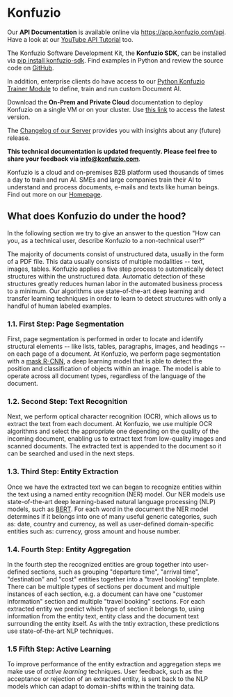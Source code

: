# Konfuzio

Our **API Documentation** is available online via https://app.konfuzio.com/api. Have a look at our [YouTube API Tutorial](https://www.youtube.com/watch?v=NZKUrKyFVA8) too.

The Konfuzio Software Development Kit, the **Konfuzio SDK**, can be installed via [pip install konfuzio-sdk](https://pypi.org/project/konfuzio-sdk/). Find examples in Python and review the source code on [GitHub](https://github.com/konfuzio-ai/document-ai-python-sdk).

In addition, enterprise clients do have access to our [Python Konfuzio Trainer Module](./training_documentation.html) to define, train and run custom Document AI.

Download the **On-Prem and Private Cloud** documentation to deploy Konfuzio on a single VM or on your cluster. Use [this link](https://deep-tech.com/pdf/konfuzio_on_prem.pdf) to access the latest version.

The [Changelog of our Server](./changelog_app.html) provides you with insights about any (future) release.

**This technical documentation is updated frequently. Please feel free to share your feedback via info@konfuzio.com**.

Konfuzio is a cloud and on-premises B2B platform used thousands of times a day to train and run AI.
SMEs and large companies train their AI to understand and process documents, e-mails and texts like human beings.
Find out more on our [Homepage](https://konfuzio.com).

## What does Konfuzio do under the hood?

In the following section we try to give an answer to the question "How can you, as a technical user, describe Konfuzio to a non-technical user?"

The majority of documents consist of unstructured data, usually in the form of a PDF file. This data usually consists of multiple modalities -- text, images, tables. Konfuzio applies a five step process to automatically detect structures within the unstructured data. Automatic detection of these structures greatly reduces human labor in the automated business process to a minimum. Our algorithms use state-of-the-art deep learning and transfer learning techniques in order to learn to detect structures with only a handful of human labeled examples.

### 1.1. First Step: Page Segmentation

First, page segmentation is performed in order to locate and identify structural elements -- like lists, tables, paragraphs, images, and headings -- on each page of a document. At Konfuzio, we perform page segmentation with a [mask R-CNN](https://arxiv.org/abs/1703.06870), a deep learning model that is able to detect the position and classification of objects within an image. The model is able to operate across all document types, regardless of the language of the document.

### 1.2. Second Step: Text Recognition

Next, we perform optical character recognition (OCR), which allows us to extract the text from each document. At Konfuzio, we use multiple OCR algorithms and select the appropriate one depending on the quality of the incoming document, enabling us to extract text from low-quality images and scanned documents. The extracted text is appended to the document so it can be searched and used in the next steps.

### 1.3. Third Step: Entity Extraction

Once we have the extracted text we can began to recognize entities within the text using a named entity recognition (NER) model. Our NER models use state-of-the-art deep learning-based natural language processing (NLP) models, such as [BERT](https://arxiv.org/abs/1810.04805). For each word in the document the NER model determines if it belongs into one of many useful generic categories, such as: date, country and currency, as well as user-defined domain-specific entities such as: currency, gross amount and house number.

### 1.4. Fourth Step: Entity Aggregation

In the fourth step the recognized entities are group together into user-defined sections, such as grouping "departure time", "arrival time", "destination" and "cost" entities together into a "travel booking" template. There can be multiple types of sections per document and multiple instances of each section, e.g. a document can have one "customer information" section and multiple "travel booking" sections. For each extracted entity we predict which type of section it belongs to, using information from the entity text, entity class and the document text surrounding the entity itself. As with the tntiy extraction, these predictions use state-of-the-art NLP techniques.

### 1.5 Fifth Step: Active Learning

To improve performance of the entity extraction and aggregation steps we make use of *active learning* techniques. User feedback, such as the acceptance or rejection of an extracted entity, is sent back to the NLP models which can adapt to domain-shifts within the training data.
